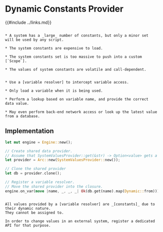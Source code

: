 Dynamic Constants Provider
==========================

{{#include ../links.md}}


```admonish info "Usage scenario"

* A system has a _large_ number of constants, but only a minor set will be used by any script.

* The system constants are expensive to load.

* The system constants set is too massive to push into a custom [`Scope`].

* The values of system constants are volatile and call-dependent.
```

```admonish abstract "Key concepts"

* Use a [variable resolver] to intercept variable access.

* Only load a variable when it is being used.

* Perform a lookup based on variable name, and provide the correct data value.

* May even perform back-end network access or look up the latest value from a database.
```


Implementation
--------------

```rust
let mut engine = Engine::new();

// Create shared data provider.
// Assume that SystemValuesProvider::get(&str) -> Option<value> gets a value.
let provider = Arc::new(SystemValuesProvider::new());

// Clone the shared provider
let db = provider.clone();

// Register a variable resolver.
// Move the shared provider into the closure.
engine.on_var(move |name, _, _, _| Ok(db.get(name).map(Dynamic::from)));
```


```admonish note.small "Values are constants"

All values provided by a [variable resolver] are _[constants]_ due to their dynamic nature.
They cannot be assigned to.

In order to change values in an external system, register a dedicated API for that purpose.
```
